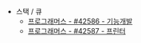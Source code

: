 
* 스택 / 큐
  * [프로그래머스 - #42586 - 기능개발](https://github.com/jimyungkoh/algorithmTeamNotes/blob/master/src/main/java/programmers/stackAndQueue/No42586.md)
  * [프로그래머스 - #42587 - 프린터](https://github.com/jimyungkoh/algorithmTeamNotes/blob/master/src/main/java/programmers/stackAndQueue/No42587.md)
